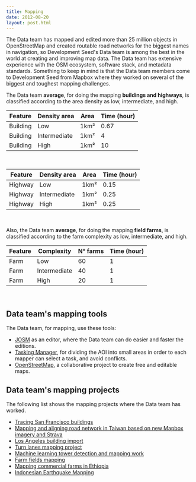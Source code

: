 ```yaml
---
title: Mapping
date: 2012-08-20
layout: post.html
---
```


The Data team has mapped and edited more than 25 million objects in OpenStreetMap and created routable road networks for the biggest names in navigation, so Development Seed's Data team is among the best in the world at creating and improving map data. The Data team has extensive experience with the OSM ecosystem, software stack, and metadata standards. Something to keep in mind is that the Data team members come to Development Seed from Mapbox where they worked on several of the biggest and toughest mapping challenges.

The Data team <b>average</b>, for doing the mapping <b>buildings and highways</b>, is classified according to the area density as low, intermediate, and high.

<table class="table">
  <thead>
    <tr>   
      <th scope="col">Feature</th>
      <th scope="col">Density area</th>        
      <th scope="col">Area</th>      
      <th scope="col">Time (hour)</th>
    </tr>
  </thead>
  <tbody>
    <tr>
      <td>Building</td>
      <td>Low</td>
      <td>1km²</td>
      <td>0.67</td>
    </tr>
    <tr>
      <td>Building</td>    
      <td>Intermediate</td>
      <td>1km²</td>
      <td>4</td>
    </tr>
    <tr>
      <td>Building</td>    
      <td>High</td>
      <td>1km²</td>
      <td>10</td>
    </tr>    
  </tbody> 
</table>
</br>

<table class="table">
  <thead>
    <tr>   
      <th scope="col">Feature</th>
      <th scope="col">Density area</th>        
      <th scope="col">Area</th>      
      <th scope="col">Time (hour)</th>
    </tr>
  </thead>
  <tbody>
    <tr>
      <td>Highway</td>
      <td>Low</td>
      <td>1km²</td>
      <td>0.15</td>
    </tr>
    <tr>
      <td>Highway</td>    
      <td>Intermediate</td>
      <td>1km²</td>
      <td>0.25</td>
    </tr>
    <tr>
      <td>Highway</td>    
      <td>High</td>
      <td>1km²</td>
      <td>0.25</td>
    </tr>    
  </tbody>  
</table>
</br>

Also, the Data team <b>average</b>, for doing the mapping <b>field farms</b>, is classified according to the farm complexity as low, intermediate, and high.

<table class="table">
  <thead>
    <tr>
      <th scope="col">Feature</th>    
      <th scope="col">Complexity</th>     
      <th scope="col">N° farms</th>
      <th scope="col">Time (hour)</th>
    </tr>
  </thead>
  <tbody>
    <tr>
      <td>Farm</td>
      <td>Low</td>
      <td>60</td>
      <td>1</td>
    </tr>
    <tr>
      <td>Farm</td>
      <td>Intermediate</td>
      <td>40</td>
      <td>1</td>
    </tr>
    <tr>
      <td>Farm</td>
      <td>High</td>
      <td>20</td>
      <td>1</td>
    </tr>    
  </tbody>
</table>
</br>

## Data team's mapping tools
The Data team, for mapping, use these tools:

- [JOSM](https://josm.openstreetmap.de/) as an editor, where the Data team can do easier and faster the editions.
- [Tasking Manager](https://github.com/hotosm/tasking-manager), for dividing the AOI into small areas in order to each mapper can select a task, and avoid conflicts.
- [OpenStreetMap](https://www.openstreetmap.org/), a collaborative project to create free and editable maps.

## Data team's mapping projects

The following list shows the mapping projects where the Data team has worked.

- [Tracing San Francisco buildings](/highlighted-projects/tracing-san-francisco-buildings/)
- [Mapping and aligning road network in Taiwan based on new Mapbox imagery and Strava](/highlighted-projects/mapping-and-aligning-road-network-in-taiwan-based-on-new-mapbox-imagery-and-strava/)
- [Los Angeles building import](/highlighted-projects/los-angeles-building-import/)
- [Turn lanes mapping project](/highlighted-projects/turn-lanes-mapping-project/)
- [Machine learning tower detection and mapping work](/highlighted-projects/machine-learning-tower-detection-and-mapping-work/)
- [Farm fields mapping](/highlighted-projects/farm-fields-mapping/)
- [Mapping commercial farms in Ethiopia](/highlighted-projects/mapping-commercial-farms-in-ethiopia/)
- [Indonesian Earthquake Mapping](/highlighted-projects/indonesian-earthquake-mapping/)
